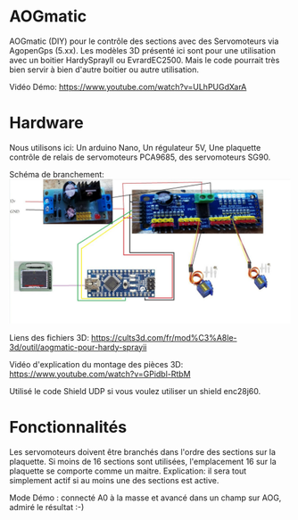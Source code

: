 ﻿# AOGmatic

AOGmatic (DIY) pour le contrôle des sections avec des Servomoteurs via AgopenGps (5.xx). Les modèles 3D présenté ici sont pour une utilisation avec un boitier HardySprayII ou EvrardEC2500.
Mais le code pourrait très bien servir à bien d'autre boitier ou autre utilisation.

Vidéo Démo:
https://www.youtube.com/watch?v=ULhPUGdXarA

# Hardware

Nous utilisons ici: Un arduino Nano, Un régulateur 5V, Une plaquette contrôle de relais de servomoteurs PCA9685, des servomoteurs SG90.

Schéma de branchement:
![Schéma](Pics/Schema.jpg)


Liens des fichiers 3D:
https://cults3d.com/fr/mod%C3%A8le-3d/outil/aogmatic-pour-hardy-sprayii


Vidéo d'explication du montage des pièces 3D:
https://www.youtube.com/watch?v=GPidbl-RtbM


Utilisé le code Shield UDP si vous voulez utiliser un shield enc28j60.

# Fonctionnalités

Les servomoteurs doivent être branchés dans l'ordre des sections sur la plaquette. Si moins de 16 sections sont utilisées, l'emplacement 16 sur la plaquette se comporte comme un maitre. Explication: il sera tout simplement actif si au moins une des sections est active.

Mode Démo : connecté A0 à la masse et avancé dans un champ sur AOG, admiré le résultat :-)



